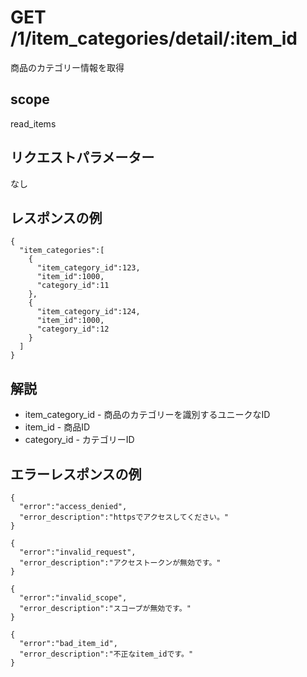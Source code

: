 # GET /1/item_categories/detail/:item_id

商品のカテゴリー情報を取得

## scope

read_items

## リクエストパラメーター

なし

## レスポンスの例

```
{
  "item_categories":[
    {
      "item_category_id":123,
      "item_id":1000,
      "category_id":11
    },
    {
      "item_category_id":124,
      "item_id":1000,
      "category_id":12
    }
  ]
}
```

## 解説

* item_category_id - 商品のカテゴリーを識別するユニークなID
* item_id - 商品ID
* category_id - カテゴリーID

## エラーレスポンスの例

```
{
  "error":"access_denied",
  "error_description":"httpsでアクセスしてください。"
}
```
```
{
  "error":"invalid_request",
  "error_description":"アクセストークンが無効です。"
}
```
```
{
  "error":"invalid_scope",
  "error_description":"スコープが無効です。"
}
```
```
{
  "error":"bad_item_id",
  "error_description":"不正なitem_idです。"
}
```
